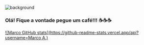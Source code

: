 ![background](https://user-images.githubusercontent.com/78981847/120250707-838d0d00-c255-11eb-9afc-77b506229697.jpg)
### Olá! Fique a vontade pegue um café!!! ☕☕☕

[![Marco GitHub stats](https://github-readme-stats.vercel.app/api?username=Marco A.)](https://github.com/anuraghazra/github-readme-stats)
